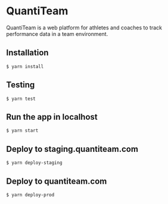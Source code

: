 # QuantiTeam
QuantiTeam is a web platform for athletes and coaches to track performance data in a team environment.

## Installation
```
$ yarn install
```

## Testing
```
$ yarn test
```

## Run the app in localhost
```
$ yarn start
```

## Deploy to **staging.quantiteam.com**
```
$ yarn deploy-staging
```

## Deploy to **quantiteam.com**
```
$ yarn deploy-prod
```
